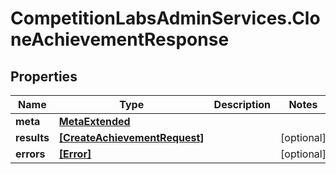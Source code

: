 # CompetitionLabsAdminServices.CloneAchievementResponse

## Properties

Name | Type | Description | Notes
------------ | ------------- | ------------- | -------------
**meta** | [**MetaExtended**](MetaExtended.md) |  | 
**results** | [**[CreateAchievementRequest]**](CreateAchievementRequest.md) |  | [optional] 
**errors** | [**[Error]**](Error.md) |  | [optional] 


